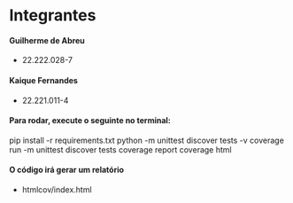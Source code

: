 # Integrantes

#### Guilherme de Abreu
- 22.222.028-7

#### Kaique Fernandes
- 22.221.011-4


#### Para rodar, execute o seguinte no terminal:
pip install -r requirements.txt
python -m unittest discover tests -v
coverage run -m unittest discover tests
coverage report
coverage html

#### O código irá gerar um relatório

- htmlcov/index.html